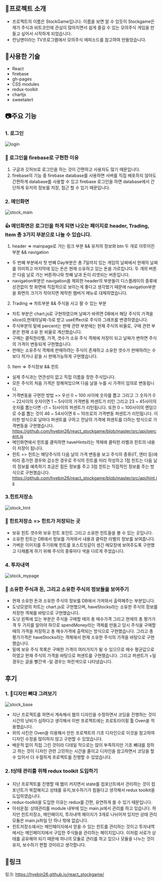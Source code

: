 ## :memo:프로젝트 소개

- 프로젝트의 이름은 StockGame입니다. 이름을 보면 알 수 있듯이 Stockgame은 제가 주식과 비트코인에 관심이 많아지면서 쉽게 즐길 수 있는 모의주식 게임을 만들고 싶어서 시작하게 되었습니다.
- 런닝맨이라는 TV프로그램에서 모의주식 에피소드를 참고하여 만들었습니다.

## :bell:사용한 기술

- React
- firebase
- gh-pages
- CSS modules
- redux-toolkit
- chartjs
- sweetalert

## :camera:주요 기능

### 1. 로그인

![login](https://user-images.githubusercontent.com/67263146/127346662-08516dbb-6700-4801-8b9d-e0661337a35d.png)

### :facepunch: 로그인을 firebase로 구현한 이유

1. 구글과 깃허브로 로그인을 하는 것이 간편하고 사용자도 많기 때문입니다.
2. firebase의 기능 중 firebase database를 사용하면 서버를 직접 배포하지 않아도 간편하게 database를 사용할 수 있고 firebase 로그인을 하면 database에서 간단하게 유저의 정보를 저장, 접근 할 수 있기 때문입니다.

### 2. 메인화면

![stock_main](https://user-images.githubusercontent.com/67263146/127346652-8ba52963-3686-4337-8653-7327d2b2db74.gif)

### :thumbsup: 메인화면은 로그인을 하게 되면 나오는 페이지로 header, Trading, Item 총 3가지 부분으로 나눌 수 있습니다.

1. header => mainpage로 가는 링크 부분 && 유저의 정보와 btn 두 개로 이루어진 부분 && navigation

- 두 번째 부분에서 첫 번째 Day부분은 총 7일까지 있는 게임의 날짜에서 현재의 날짜를 의미하고 마지막에 있는 돈은 현재 소유하고 있는 돈을 가르킵니다. 두 개의 버튼은 다음 날로 가는 버튼하나와 첫째 날과 돈이 리셋되는 버튼입니다.
- navigation부분은 navigation을 제외한 header의 부분들이 디스플레이의 종류에 상관없이 첫 화면에 직접적으로 보이는게 좋다고 생각했기 때문에 navigation부분을 화면의 크기가 작아지면 제작한 햄버거 메뉴로 대체하였습니다.

2. Trading => 차트부분 && 주식을 사고 팔 수 있는 부분

- 차트 부분은 chart.js로 구현하였으며 날짜가 바뀌면 DB에서 해당 주식의 가격을 slice(0,현재의날짜-1)로 받고 useEffect로 주식의 그래프를 변경하였습니다.
- 주식부분의 밑에 percent는 판매 관련 부분에는 현재 주식의 비율로, 구매 관련 부분은 현재 소유 돈 비율로 계산했습니다.
- 구매는 클릭한라벨, 가격, 갯수가 소유 주식 객체에 저장이 되고 날짜가 변하면 주식의 가격이 변동되게 구현했습니다.
- 판매는 소유주식 객체에 판매하려는 주식이 존재하고 소유한 갯수가 판매하려는 수보다 적거나 같을 시 판매가능하게 구현했습니다.

3. Item => 주식정보 && 힌트

- 실제 주식과는 연관성이 없고 직접 이름을 정한 주식입니다.
- 모든 주식의 처음 가격은 정해져있으며 다음 날을 누를 시 가격이 임의로 변동됩니다.
- 가격변동을 구현한 방법 => 우선 0 ~ 100 사이에 숫자를 뽑고 그리고 그 숫자가 0 ~ 22사이의 숫자이면 1 ~ 5사이의 가격변동 퍼센트가 리턴 그리고 23 ~ 45사이의 숫자를 뽑는다면 -(1 ~ 5)사이의 퍼센트가 리턴됩니다. 또한 0 ~ 100사이의 랜덤으로 수를 뽑는 것이 46 ~ 54사이면 6 ~ 10프로의 가격변동 퍼센트가 리턴됩니다. 이러한 방식으로 날마다 퍼센트를 구하고 전날의 가격에 퍼센트를 더하는 방식으로 가격변동을 구현했습니다. <a href="https://github.com/hyebin26/react_stockgame/blob/master/src/api/percent.js">https://github.com/hyebin26/react_stockgame/blob/master/src/api/percent.js</a>
- 메인화면에서 힌트를 클릭하면 haveHints라는 객체에 클릭한 라벨과 힌트의 내용이 저장이 됩니다.
- 힌트 => 힌트는 해당주식의 다음 날의 가격 변동을 보고 주식의 종류(IT, 엔터 등)에 따라 증가한 경우와 감소한 경우로 주식의 힌트를 미리 작성하고 1점 힌트는 다음 날의 정보를 예측하기 조금은 힘든 정보를 주고 3점 힌트는 직접적인 정보를 주는 방식으로 구현했습니다. <a href="https://github.com/hyebin26/react_stockgame/blob/master/src/api/hint.js">https://github.com/hyebin26/react_stockgame/blob/master/src/api/hint.js</a>

### 3.힌트저장소

![stock_hint](https://user-images.githubusercontent.com/67263146/127346637-25569bc0-1473-48c0-8d28-049d123b60bf.gif)

### :lollipop: 힌트저장소 => 힌트가 저장되는 곳

- 보유 힌트 갯수와 보유 힌트 포인트 그리고 소유한 힌트들을 볼 수 있는 곳입니다.
- 소유한 힌트는 DB에서 정보를 가져와서 내용과 클릭한 라벨의 정보를 보여줍니다.
- 가벼운 이미지를 주기위해 힌트를 포스트잇같이 생긴 메모장에 보여주도록 구현했고 다채롭게 하기 위해 주식의 종류마다 색을 다르게 주었습니다.

### 4. 투자내역

![stock_mypage](https://user-images.githubusercontent.com/67263146/127346658-489c6906-9b26-4568-92c9-33e6ae7dc331.gif)

### :information_desk_person: 소유한 주식과 돈, 그리고 소유한 주식의 정보들을 보여주기

- 현재 소유한 돈과 소유한 주식의 정보를 DB에서 가져와서 출력해주는 부분입니다.
- 도넛모양의 차트는 chart.js로 구현했으며, haveStocks라는 소유한 주식의 정보를 저장한 객체를 바탕으로 구현했습니다.
- 도넛 왼쪽에 있는 부분은 주식을 구매할 때의 총 매수가격 그리고 현재의 총 평가가격 두 가지를 알아야 하므로 spendMoney라는 객체를 만들고 당시 주식을 구매할 때의 가격을 저장하고 총 매수가격에 출력되는 방식으로 구현했습니다. 그리고 총 평가가격은 haveStocks라는 객체에서 현재 소유한 주식의 가격을 바탕으로 구현했습니다.
- 밑에 보유 주식 목록은 구매한 가격이 여러가지가 될 수 있으므로 매수 평균값으로 하였고 현재 주식의 가격을 바탕으로 퍼센트를 구현했습니다. 그리고 퍼센트가 +일 경우는 글을 빨간색 -일 경우는 파란색으로 나타냈습니다.

## 후기

### 1. :cowboy_hat_face:디자인 뼈대 그려보기

![stock_base](https://user-images.githubusercontent.com/67263146/127643453-bb00aa5a-0c0e-4a07-a6f8-3077c3c347b7.gif)

- 지난 프로젝트를 하면서 계속해서 웹의 디자인을 수정하면서 코딩을 진행하는 것이 시간의 낭비가 심하다고 생각해서 이번 프로젝트에는 프로토타이핑 툴 Oven을 적용했습니다.
- 위의 사진은 Oven을 이용해서 만든 프로젝트의 기초 디자인으로 이것을 참고하여 디자인 수정을 많이하지 않고 구현할 수 있었습니다.
- 배운적 없이 직접 그린 것이라 디테일 적으로는 많이 부족하지만 기초 뼈대를 정하고 하는 것이 디자인 관련 고민하는 시간을 줄이고 디자인을 참고하면서 코딩을 할 수 있어서 더 수월하게 프로젝트를 진행할 수 있었습니다.

### 2. :exclamation:상태 관리를 위해 redux toolkit 도입하기

- 지난 프로젝트를 진행할 때 웹이 커지면서 state를 컴포넌트에서 관리하는 것이 컴포넌트가 복잡해지고 상태를 유지,보수하기가 힘들다고 생각해서 redux toolkit을 도입하였습니다.
- redux-toolkit을 도입한 이유는 redux를 간편, 유연하게 쓸 수 있기 때문입니다.
- 아쉬운점: 상태관리를 module 내부에 있는 main.js에서 관리를 하고 있습니다. 하지만 힌트저장소, 메인페이지, 투자내역 페이지가 3개로 나뉘어져 있지만 상태 관리 모듈은 main.js파일 단 하나 밖에 없습니다.
- 힌트저장소에서는 메인페이지에서 얻을 수 있는 힌트를 관리하는 것이고 투자내역에서는 메인페이지에서 구입한 주식들을 관리하는 페이지입니다. 이처럼 서로가 상태를 공유해야 되기 때문에 하나의 모듈로 관리를 하고 있으나 모듈을 나누는 것이 유지, 보수하기 편할 것이라고 생각합니다.

## :link:링크

링크: <a href="https://hyebin26.github.io/react_stockgame/">https://hyebin26.github.io/react_stockgame/</a>
